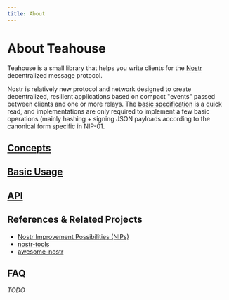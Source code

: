 ```yaml
---
title: About
---
```


# About Teahouse

Teahouse is a small library that helps you write clients for the [Nostr](https://github.com/nostr-protocol/nostr) decentralized message protocol.

Nostr is relatively new protocol and network designed to create decentralized, resilient applications based on compact "events" passed between clients and one or more relays. The [basic specification](https://github.com/nostr-protocol/nips/blob/master/01.md) is a quick read, and implementations are only required to implement a few basic operations (mainly hashing + signing JSON payloads according to the canonical form specific in NIP-01.

## [Concepts](concepts.md)

## [Basic Usage](usage.md)

## [API](api.md)

## References &amp; Related Projects

- [Nostr Improvement Possibilities (NIPs)](https://github.com/nostr-protocol/nips)
- [nostr-tools](https://github.com/fiatjaf/nostr-tools)
- [awesome-nostr](https://github.com/aljazceru/awesome-nostr)

## FAQ

_TODO_
